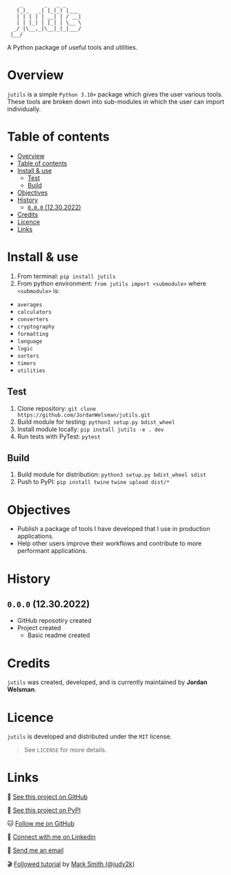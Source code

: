 ```ascii
    _       _   _ _     
   (_)_   _| |_(_) |___ 
   | | | | | __| | / __|
   | | |_| | |_| | \__ \
  _/ |\__,_|\__|_|_|___/
 |__/                                                     
```

A Python package of useful tools and utilities.

# Overview

`jutils` is a simple `Python 3.10+` package which gives the user various tools. These tools are broken down into sub-modules in which the user can import individually.

# Table of contents

- [Overview](#overview)
- [Table of contents](#table-of-contents)
- [Install \& use](#install--use)
	- [Test](#test)
	- [Build](#build)
- [Objectives](#objectives)
- [History](#history)
	- [`0.0.0` (12.30.2022)](#000-12302022)
- [Credits](#credits)
- [Licence](#licence)
- [Links](#links)

# Install & use

1. From terminal: `pip install jutils`
2. From python environment: `from jutils import <submodule>` where `<submodule>` is:

- `averages`
- `calculators`
- `converters`
- `cryptography`
- `formatting`
- `language`
- `logic`
- `sorters`
- `timers`
- `utilities`

## Test

1. Clone repository: `git clone https://github.com/JordanWelsman/jutils.git`
2. Build module for testing: `python3 setup.py bdist_wheel`
3. Install module locally: `pip install jutils -e . dev`
4. Run tests with PyTest: `pytest`

## Build

1. Build module for distribution: `python3 setup.py bdist_wheel sdist`
2. Push to PyPI: `pip install twine` `twine upload dist/*`

# Objectives

- Publish a package of tools I have developed that I use in production applications.
- Help other users improve their workflows and contribute to more performant applications.

# History

## `0.0.0` (12.30.2022)

- GitHub reposotiry created
- Project created
	- Basic readme created

# Credits

`jutils` was created, developed, and is currently maintained by **Jordan Welsman**.

# Licence

`jutils` is developed and distributed under the `MIT` license.
> See `LICENSE` for more details.

# Links

:file_folder: [See this project on GitHub](https://github.com/JordanWelsman/mathplug/)

:gift: [See this project on PyPI](https://pypi.org/project/mathplug/)

:cat: [Follow me on GitHub](https://github.com/JordanWelsman/)

:briefcase: [Connect with me on Linkedin](https://linkedin.com/in/JordanWelsman/)

:email: [Send me an email](mailto:jordan.welsman@outlook.com)

:clapper: [Followed tutorial](https://www.youtube.com/watch?v=GIF3LaRqgXo/) by [Mark Smith (@judy2k)](https://twitter.com/judy2k/)
